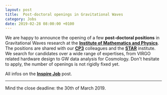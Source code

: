 ```yaml
---
layout: post
title:  Post-doctoral openings in Gravitational Waves
category: Jobs
date: 2019-02-28 08:00:00 +0100
---
```


We are happy to announce the opening of a few **post-doctoral
positions** in Gravitational Waves research at the [**Institute of
Mathematics and
Physics**](https://uclouvain.be/en/research-institutes/irmp). The
positions are shared with our [**CP3**](https://cp3.irmp.ucl.ac.be/)
colleagues and the
[**STAR**](https://www.star.uliege.be/cms/c_3300779/en/star-portail)
institute. We search for candidates over a wide range of expertises,
from VIRGO related hardware design to GW data analysis for
Cosmology. Don't hesitate to apply, the number of openings is not
rigidly fixed yet.

All infos on the [**Inspire
Job**](https://inspirehep.net/record/1716842) post.

---

Mind the close deadline: the 30th of March 2019.


